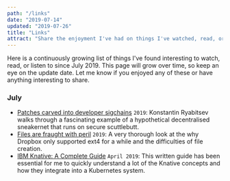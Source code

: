 ```yaml
---
path: "/links"
date: "2019-07-14"
updated: "2019-07-26"
title: "Links"
attract: "Share the enjoyment I've had on things I've watched, read, or listened to recently."
---
```

Here is a continuously growing list of things I've found interesting to watch, read, or listen to since July 2019.  This page will grow over time, so keep an eye on the update date.  Let me know if you enjoyed any of these or have anything interesting to share.

### July
* [Patches carved into developer
  sigchains](https://people.kernel.org/monsieuricon/patches-carved-into-developer-sigchains)
  `2019`: Konstantin Ryabitsev walks through a fascinating example of a
  hypothetical decentralised sneakernet that runs on secure scuttlebutt.
* [Files are fraught with peril](https://danluu.com/deconstruct-files/) `2019`:
  A very thorough look at the why Dropbox only supported ext4 for a while and
  the difficulties of file creation.
* [IBM Knative: A Complete Guide](https://www.ibm.com/cloud/learn/knative)
  `April 2019`: This written guide has been essential for me to quickly
  understand a lot of the Knative concepts and how they integrate into a
  Kubernetes system.
